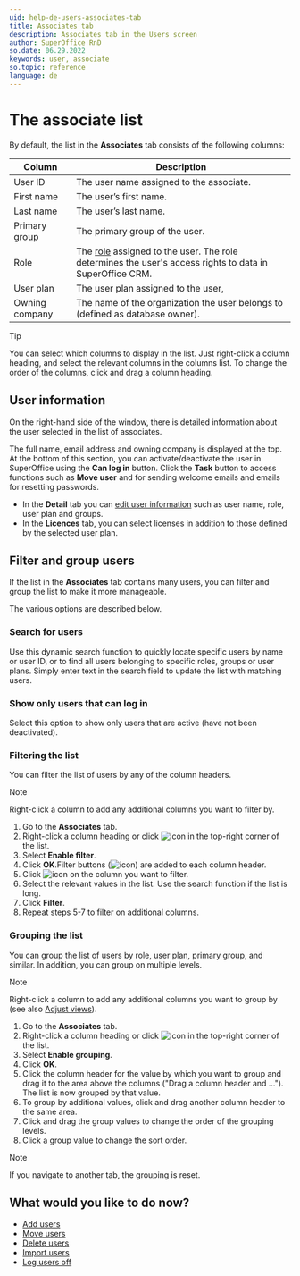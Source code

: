 ```yaml
---
uid: help-de-users-associates-tab
title: Associates tab
description: Associates tab in the Users screen
author: SuperOffice RnD
so.date: 06.29.2022
keywords: user, associate
so.topic: reference
language: de
---
```


# The associate list

By default, the list in the **Associates** tab consists of the following columns:

| Column | Description |
|---|---|
| User ID | The user name assigned to the associate. |
| First name | The user’s first name. |
| Last name | The user’s last name. |
| Primary group | The primary group of the user. |
| Role | The [role][7] assigned to the user. The role determines the user's access rights to data in SuperOffice CRM. |
| User plan | The user plan assigned to the user, |
| Owning company | The name of the organization the user belongs to (defined as database owner). |

> [!TIP]
> You can select which columns to display in the list. Just right-click a column heading, and select the relevant columns in the columns list. To change the order of the columns, click and drag a column heading.

## User information

On the right-hand side of the window, there is detailed information about the user selected in the list of associates.

The full name, email address and owning company is displayed at the top. At the bottom of this section, you can activate/deactivate the user in SuperOffice using the **Can log in** button. Click the **Task** button to access functions such as **Move user** and for sending welcome emails and emails for resetting passwords.

* In the **Detail** tab you can [edit user information][2] such as user name, role, user plan and groups.
* In the **Licences** tab, you can select licenses in addition to those defined by the selected user plan.

## Filter and group users

If the list in the **Associates** tab contains many users, you can filter and group the list to make it more manageable.

The various options are described below.

### Search for users

Use this dynamic search function to quickly locate specific users by name or user ID, or to find all users belonging to specific roles, groups or user plans. Simply enter text in the search field to update the list with matching users.

### Show only users that can log in

Select this option to show only users that are active (have not been deactivated).

### <a id="filter" />Filtering the list

You can filter the list of users by any of the column headers.

> [!NOTE]
> Right-click a column to add any additional columns you want to filter by.

1. Go to the **Associates** tab.
2. Right-click a column heading or click ![icon][img1] in the top-right corner of the list.
3. Select **Enable filter**.
4. Click **OK**.Filter buttons (![icon][img2]) are added to each column header.
5. Click ![icon][img2] on the column you want to filter.
6. Select the relevant values in the list. Use the search function if the list is long.
7. Click **Filter**.
8. Repeat steps 5-7 to filter on additional columns.

### <a id="group" />Grouping the list

You can group the list of users by role, user plan, primary group, and similar. In addition, you can group on multiple levels.

> [!NOTE]
> Right-click a column to add any additional columns you want to group by (see also [Adjust views][6]).

1. Go to the **Associates** tab.
2. Right-click a column heading or click ![icon][img1] in the top-right corner of the list.
3. Select **Enable grouping**.
4. Click **OK**.
5. Click the column header for the value by which you want to group and drag it to the area above the columns ("Drag a column header and ..."). The list is now grouped by that value.
6. To group by additional values, click and drag another column header to the same area.
7. Click and drag the group values to change the order of the grouping levels.
8. Click a group value to change the sort order.

> [!NOTE]
> If you navigate to another tab, the grouping is reset.

## What would you like to do now?

* [Add users][2]
* [Move users][3]
* [Delete users][1]
* [Import users][4]
* [Log users off][5]

<!-- Referenced links -->
[1]: ../delete-user.md
[2]: ../add-associate.md
[3]: ../move-user.md
[4]: ../import-users.md
[5]: ../../../../onsite/win-client/learn/logging-users-off.md
[6]: ../../../../learn/getting-started/adjusting-views.md
[7]: ../role/index.md

<!-- Referenced images -->
[img1]: ../../../../../../common/icons/cog-wheel.png
[img2]: ../../../../../media/icons/column-header-filter.png

